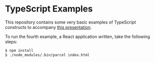 # TypeScript Examples

This repository contains some very basic examples of TypeScript constructs to accompany [this presentation](https://slides.com/warrenseymour/get-hyped-for-types).

To run the fourth example, a React application written, take the following steps:

```bash
$ npm install
$ ./node_modules/.bin/parcel index.html
```
